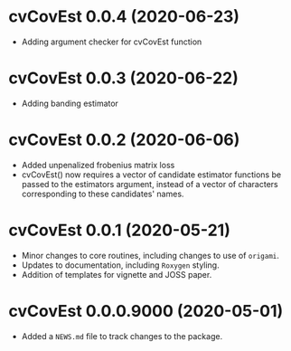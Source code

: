 # cvCovEst 0.0.4 (2020-06-23)

* Adding argument checker for cvCovEst function

# cvCovEst 0.0.3 (2020-06-22)

* Adding banding estimator

# cvCovEst 0.0.2 (2020-06-06)

* Added unpenalized frobenius matrix loss
* cvCovEst() now requires a vector of candidate estimator functions be passed to
the estimators argument, instead of a vector of characters corresponding to
these candidates' names.

# cvCovEst 0.0.1 (2020-05-21)

* Minor changes to core routines, including changes to use of `origami`.
* Updates to documentation, including `Roxygen` styling.
* Addition of templates for vignette and JOSS paper.

# cvCovEst 0.0.0.9000 (2020-05-01)

* Added a `NEWS.md` file to track changes to the package.
